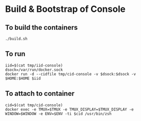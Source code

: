 # Build & Bootstrap of Console

## To build the containers

```./build.sh```

## To run

```
iid=$(cat tmp/iid-console)
dsock=/var/run/docker.sock
docker run -d --cidfile tmp/cid-console -v $dsock:$dsock -v $HOME:$HOME $iid
```

## To attach to container

```
cid=$(cat tmp/cid-console)
docker exec -e TMUX=$TMUX -e TMUX_DISPLAY=$TMUX_DISPLAY -e WINDOW=$WINDOW -e ENV=$ENV -ti $cid /usr/bin/zsh
```
